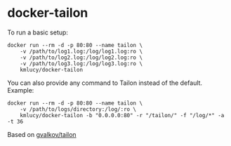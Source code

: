 # docker-tailon

To run a basic setup:
```
docker run --rm -d -p 80:80 --name tailon \
    -v /path/to/log1.log:/log/log1.log:ro \
    -v /path/to/log2.log:/log/log2.log:ro \
    -v /path/to/log3.log:/log/log3.log:ro \
    kmlucy/docker-tailon
```

You can also provide any command to Tailon instead of the default. Example:
```
docker run --rm -d -p 80:80 --name tailon \
    -v /path/to/logs/directory:/log/:ro \
    kmlucy/docker-tailon -b "0.0.0.0:80" -r "/tailon/" -f "/log/*" -a -t 36
```

Based on [gvalkov/tailon](https://github.com/gvalkov/tailon)

